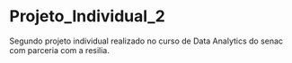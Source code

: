 # Projeto_Individual_2
Segundo projeto individual realizado no curso de Data Analytics do senac com parceria com a resilia.
